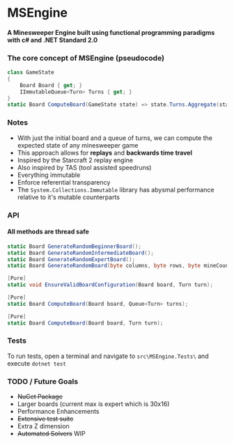 # MSEngine
#### A Minesweeper Engine built using functional programming paradigms with c# and .NET Standard 2.0


### The core concept of MSEngine (pseudocode)
```csharp
class GameState
{
    Board Board { get; }
    IImmutableQueue<Turn> Turns { get; }
}
static Board ComputeBoard(GameState state) => state.Turns.Aggregate(state.Board, ComputeBoard);
```

### Notes
- With just the initial board and a queue of turns, we can compute the expected state of any minesweeper game
- This approach allows for **replays** and **backwards time travel**
- Inspired by the Starcraft 2 replay engine
- Also inspired by TAS (tool assisted speedruns)
- Everything immutable
- Enforce referential transparency
- The `System.Collections.Immutable` library has abysmal performance relative to it's mutable counterparts

### API
#### All methods are thread safe
```csharp
static Board GenerateRandomBeginnerBoard();
static Board GenerateRandomIntermediateBoard();
static Board GenerateRandomExpertBoard();
static Board GenerateRandomBoard(byte columns, byte rows, byte mineCount);

[Pure]
static void EnsureValidBoardConfiguration(Board board, Turn turn);

[Pure]
static Board ComputeBoard(Board board, Queue<Turn> turns);

[Pure]
static Board ComputeBoard(Board board, Turn turn);
```

### Tests
To run tests, open a terminal and navigate to `src\MSEngine.Tests\` and execute `dotnet test`

### TODO / Future Goals
- ~~NuGet Package~~
- Larger boards (current max is expert which is 30x16)
- Performance Enhancements
- ~~Extensive test suite~~
- Extra Z dimension
- ~~Automated Solvers~~ WIP